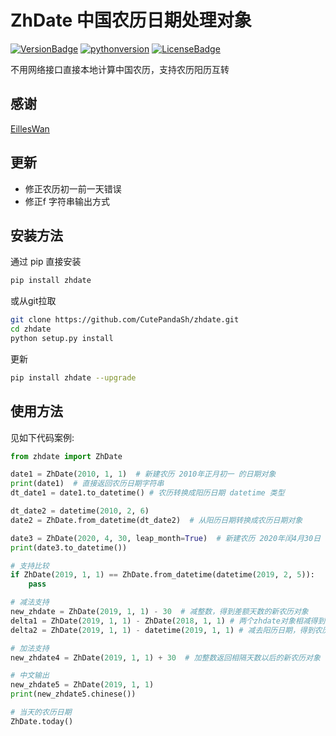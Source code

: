 # ZhDate 中国农历日期处理对象

[![VersionBadge](https://img.shields.io/pypi/v/zhdate.svg?style=flat)](https://pypi.org/project/zhdate/)  [![pythonversion](https://img.shields.io/pypi/pyversions/zhdate.svg?style=flat-square)](https://pypi.org/project/zhdate/) [![LicenseBadge](https://img.shields.io/github/license/CutePandaSh/zhdate.svg?style=flat)](https://github.com/CutePandaSh/zhdate/blob/master/LICENSE)

不用网络接口直接本地计算中国农历，支持农历阳历互转

## 感谢
[EillesWan](https://github.com/EillesWan/zhdate)

## 更新
- 修正农历初一前一天错误
- 修正f 字符串输出方式

## 安装方法

通过 pip 直接安装

```bash
pip install zhdate
```

或从git拉取

```bash
git clone https://github.com/CutePandaSh/zhdate.git
cd zhdate
python setup.py install
```

更新

```bash
pip install zhdate --upgrade
```

## 使用方法

见如下代码案例:

```python
from zhdate import ZhDate

date1 = ZhDate(2010, 1, 1)  # 新建农历 2010年正月初一 的日期对象
print(date1)  # 直接返回农历日期字符串
dt_date1 = date1.to_datetime() # 农历转换成阳历日期 datetime 类型

dt_date2 = datetime(2010, 2, 6)
date2 = ZhDate.from_datetime(dt_date2)  # 从阳历日期转换成农历日期对象

date3 = ZhDate(2020, 4, 30, leap_month=True)  # 新建农历 2020年闰4月30日
print(date3.to_datetime())

# 支持比较
if ZhDate(2019, 1, 1) == ZhDate.from_datetime(datetime(2019, 2, 5)):
    pass

# 减法支持
new_zhdate = ZhDate(2019, 1, 1) - 30  # 减整数，得到差额天数的新农历对象
delta1 = ZhDate(2019, 1, 1) - ZhDate(2018, 1, 1) # 两个zhdate对象相减得到两个农历日期的差额
delta2 = ZhDate(2019, 1, 1) - datetime(2019, 1, 1) # 减去阳历日期，得到农历日期和阳历日期之间的天数差额

# 加法支持
new_zhdate4 = ZhDate(2019, 1, 1) + 30  # 加整数返回相隔天数以后的新农历对象

# 中文输出
new_zhdate5 = ZhDate(2019, 1, 1)
print(new_zhdate5.chinese())

# 当天的农历日期
ZhDate.today()
```